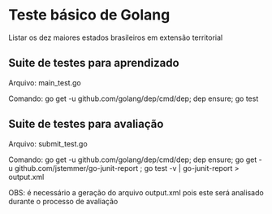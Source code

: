 # Teste básico de Golang

Listar os dez maiores estados brasileiros em extensão territorial

## Suite de testes para aprendizado

Arquivo: main_test.go

Comando: go get -u github.com/golang/dep/cmd/dep; dep ensure; go test

## Suite de testes para avaliação

Arquivo: submit_test.go

Comando: go get -u github.com/golang/dep/cmd/dep; dep ensure; go get -u github.com/jstemmer/go-junit-report ; go test -v | go-junit-report > output.xml

OBS: é necessário a geração do arquivo output.xml pois este será analisado durante o processo de avaliação
